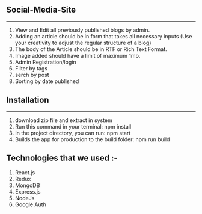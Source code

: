 
## Social-Media-Site
------------------------------------------

1. View and Edit all previously published blogs by admin.
2. Adding an article should be in form that takes all necessary inputs (Use your creativity to adjust the regular structure of a blog)
3. The body of the Article should be in RTF or Rich Text Format.
4. Image added should have a limit of maximum 1mb.
5. Admin Registration/login
7. Filter by tags
8. serch by post
9. Sorting by date published


## Installation
-------------------------
1. download zip file and extract in system
2. Run this command in your terminal: npm install
3. In the project directory, you can run: npm start
4. Builds the app for production to the build folder: npm run build


## Technologies that we used :-

1. React.js
2. Redux
3. MongoDB
4. Express.js
5. NodeJs
6. Google Auth
